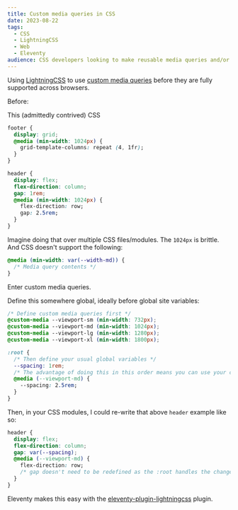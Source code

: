 ```yaml
---
title: Custom media queries in CSS
date: 2023-08-22
tags:
  - CSS
  - LightningCSS
  - Web
  - Eleventy
audience: CSS developers looking to make reusable media queries and/or values within those media queries.
---
```


Using [LightningCSS](https://lightningcss.dev/transpilation.html#custom-media-queries) to use [custom media queries](https://drafts.csswg.org/mediaqueries-5/#custom-mq) before they are fully supported across browsers.

Before:

This (admittedly contrived) CSS

```css
footer {
  display: grid;
  @media (min-width: 1024px) {
    grid-template-columns: repeat (4, 1fr);
  }
}

header {
  display: flex;
  flex-direction: column;
  gap: 1rem;
  @media (min-width: 1024px) {
    flex-direction: row;
    gap: 2.5rem;
  }
}
```

Imagine doing that over multiple CSS files/modules. The `1024px` is brittle. And CSS doesn't support the following:

```css
@media (min-width: var(--width-md)) {
  /* Media query contents */
}
```

Enter custom media queries.

Define this somewhere global, ideally before global site variables:

```css
/* Define custom media queries first */
@custom-media --viewport-sm (min-width: 732px);
@custom-media --viewport-md (min-width: 1024px);
@custom-media --viewport-lg (min-width: 1280px);
@custom-media --viewport-xl (min-width: 1800px);

:root {
  /* Then define your usual global variables */
  --spacing: 1rem;
  /* The advantage of doing this in this order means you can use your custom media queries already, at a variable-level */
  @media (--viewport-md) {
    --spacing: 2.5rem;
  }
}
```

Then, in your CSS modules, I could re-write that above `header` example like so:

```css
header {
  display: flex;
  flex-direction: column;
  gap: var(--spacing);
  @media (--viewport-md) {
    flex-direction: row;
    /* gap doesn't need to be redefined as the :root handles the change of --spacing for us */
  }
}
```

Eleventy makes this easy with the [eleventy-plugin-lightningcss](https://github.com/5t3ph/eleventy-plugin-lightningcss) plugin.
